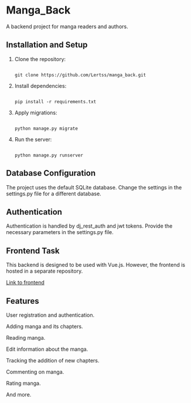 
# Manga_Back

A backend project for manga readers and authors.

## Installation and Setup

1. Clone the repository:

   ```
   
   git clone https://github.com/Lertss/manga_back.git
   
   ```
2. Install dependencies:

    ```
    
    pip install -r requirements.txt
    
    ```
3. Apply migrations:

    ```
    
    python manage.py migrate
    
    ```

4. Run the server:
    ```
    
    python manage.py runserver
    
    ```

## Database Configuration
The project uses the default SQLite database. Change the settings in the settings.py file for a different database.

## Authentication
Authentication is handled by dj_rest_auth and jwt tokens. Provide the necessary parameters in the settings.py file.


## Frontend Task
This backend is designed to be used with Vue.js. However, the frontend is hosted in a separate repository.

  [Link to frontend](https://github.com/Lertss/manga_front_v2)


## Features
User registration and authentication.

Adding manga and its chapters.

Reading manga.

Edit information about the manga.

Tracking the addition of new chapters.

Commenting on manga.

Rating manga.

And more.
